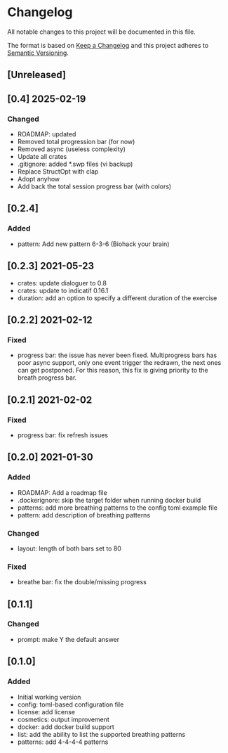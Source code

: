 # Changelog
All notable changes to this project will be documented in this file.

The format is based on [Keep a Changelog](http://keepachangelog.com/en/1.0.0/)
and this project adheres to [Semantic Versioning](http://semver.org/spec/v2.0.0.html).

## [Unreleased]

## [0.4] 2025-02-19
### Changed
- ROADMAP: updated
- Removed total progression bar (for now)
- Removed async (useless complexity)
- Update all crates
- .gitignore: added \*.swp files (vi backup)
- Replace StructOpt with clap
- Adopt anyhow
- Add back the total session progress bar (with colors)

## [0.2.4]
### Added
- pattern: Add new pattern 6-3-6 (Biohack your brain)

## [0.2.3] 2021-05-23
- crates: update dialoguer to 0.8
- crates: update to indicatif 0.16.1
- duration: add an option to specify a different duration of the exercise

## [0.2.2] 2021-02-12
### Fixed
- progress bar: the issue has never been fixed. Multiprogress bars has poor
  async support, only one event trigger the redrawn, the next ones can get postponed.
  For this reason, this fix is giving priority to the breath progress bar.

## [0.2.1] 2021-02-02
### Fixed
- progress bar: fix refresh issues

## [0.2.0] 2021-01-30
### Added
- ROADMAP: Add a roadmap file
- .dockerignore: skip the target folder when running docker build
- patterns: add more breathing patterns to the config toml example file
- pattern: add description of breathing patterns

### Changed
- layout: length of both bars set to 80

### Fixed
- breathe bar: fix the double/missing progress

## [0.1.1]
### Changed
- prompt: make Y the default answer

## [0.1.0]
### Added
- Initial working version
- config: toml-based configuration file
- license: add license
- cosmetics: output improvement
- docker: add docker build support
- list: add the ability to list the supported breathing patterns
- patterns: add 4-4-4-4 patterns
